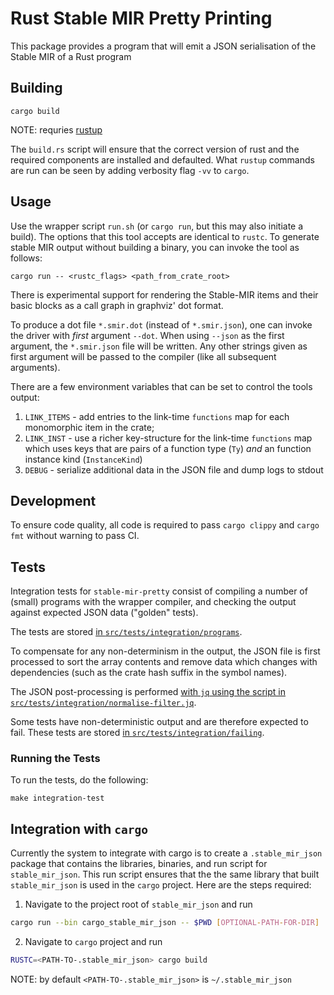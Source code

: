# Rust Stable MIR Pretty Printing

This package provides a program that will emit a JSON serialisation of the Stable MIR of a Rust program

## Building

```shell
cargo build
```

NOTE: requries [rustup](https://www.rust-lang.org/tools/install)

The `build.rs` script will ensure that the correct version of rust and the required components are installed and defaulted. What `rustup` commands are run can be seen by adding verbosity flag `-vv` to `cargo`.

## Usage

Use the wrapper script `run.sh` (or `cargo run`, but this may also initiate a build).
The options that this tool accepts are identical to `rustc`.
To generate stable MIR output without building a binary, you can invoke the tool as follows:

```shell
cargo run -- <rustc_flags> <path_from_crate_root>
```

There is experimental support for rendering the Stable-MIR items and their basic blocks as a 
call graph in graphviz' dot format. 

To produce a dot file `*.smir.dot` (instead of `*.smir.json`), one can invoke the driver with
_first_ argument `--dot`. When using `--json` as the first argument, the `*.smir.json` file
will be written. Any other strings given as first argument will be passed to the compiler 
(like all subsequent arguments).

There are a few environment variables that can be set to control the tools output:

1.  `LINK_ITEMS` - add entries to the link-time `functions` map for each monomorphic item in the crate;
2.  `LINK_INST`  - use a richer key-structure for the link-time `functions` map which uses keys that are pairs of a function type (`Ty`) _and_ an function instance kind (`InstanceKind`)
3.  `DEBUG` - serialize additional data in the JSON file and dump logs to stdout

## Development

To ensure code quality, all code is required to pass `cargo clippy` and `cargo fmt` without warning to pass CI.

## Tests

Integration tests for `stable-mir-pretty` consist of compiling a number of (small)
programs with the wrapper compiler, and checking the output against expected JSON
data ("golden" tests).

The tests are stored [in `src/tests/integration/programs`](./src/tests/integration/programs).

To compensate for any non-determinism in the output, the JSON file is first processed
to sort the array contents and remove data which changes with dependencies (such as 
the crate hash suffix in the symbol names).

The JSON post-processing is performed [with `jq` using the script in `src/tests/integration/normalise-filter.jq`](./src/tests/integration/normalise-filter.jq).

Some tests have non-deterministic output and are therefore expected to fail. 
These tests are stored [in `src/tests/integration/failing`](./src/tests/integration/failing).

### Running the Tests

To run the tests, do the following:

```shell
make integration-test
```

## Integration with `cargo`
Currently the system to integrate with cargo is to create a `.stable_mir_json` package that contains the libraries, binaries, and run script for `stable_mir_json`. This run script ensures that the the same library that built `stable_mir_json` is used in the `cargo` project. Here are the steps required:

1. Navigate to the project root of `stable_mir_json` and run
```bash
cargo run --bin cargo_stable_mir_json -- $PWD [OPTIONAL-PATH-FOR-DIR]
```

2. Navigate to `cargo` project and run
```bash
RUSTC=<PATH-TO-.stable_mir_json> cargo build
```
NOTE: by default `<PATH-TO-.stable_mir_json>` is `~/.stable_mir_json`